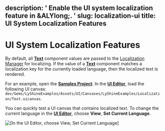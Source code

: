 description: ' Enable the UI system localization feature in &ALYlong;. '
slug: localization-ui
title: UI System Localization Features
---
# UI System Localization Features<a name="localization-ui"></a>

By default, all **[Text](ui-editor-components-text.md)** component values are passed to the [Localization Manager](localization-initialization.md#localization-initialization-manager) for localizing\. If the value of a **[Text](ui-editor-components-text.md)** component matches a localization key for the currently loaded language, then the localized text is rendered\.

For an example, open the **[Samples Project](sample-project-samples.md)**\. In the [**UI Editor**](ui-editor-using.md), load the following UI canvas: `dev/Gems/LyShineExamples/Assets/UI/Canvases/LyShineExamples/Localization/Text.uicanvas`\.

You can quickly test a UI canvas that contains localized text\. To change the current language in the [**UI Editor**](ui-editor-using.md), choose **View**, **Set Current Language**\.

![\[In the UI Editor, choose View, Set Current Language\]](/images/localization-ui.png)